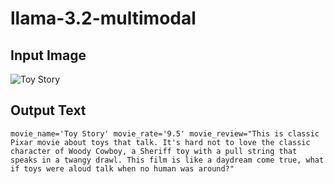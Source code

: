 # llama-3.2-multimodal
 
## Input Image
![Toy Story](https://mickeyblog.com/wp-content/uploads/2018/11/2018-11-05-20_41_02-Toy-Story-4_-Trailer-Story-Cast-Every-Update-You-Need-To-Know-720x340.png)

## Output Text
```
movie_name='Toy Story' movie_rate='9.5' movie_review="This is classic Pixar movie about toys that talk. It's hard not to love the classic character of Woody Cowboy, a Sheriff toy with a pull string that speaks in a twangy drawl. This film is like a daydream come true, what if toys were aloud talk when no human was around?"
```
